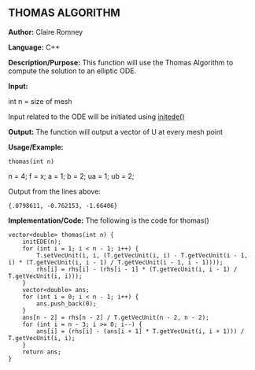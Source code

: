## THOMAS ALGORITHM

**Author:** Claire Romney

**Language:** C++

**Description/Purpose:** This function will use the Thomas Algorithm to compute the solution to an elliptic ODE.

**Input:**

  int n = size of mesh
  
  Input related to the ODE will be initiated using [initede()](initede.md)
	
	
**Output:** The function will output a vector<double> of U at every mesh point

**Usage/Example:**

	thomas(int n)
  n = 4;
  f = x;
  a = 1;
  b = 2;
  ua = 1;
  ub = 2;

Output from the lines above:

	{.0798611, -0.762153, -1.66406}
    
**Implementation/Code:** The following is the code for thomas()

	vector<double> thomas(int n) {
		initEDE(n);
		for (int i = 1; i < n - 1; i++) {
			T.setVecUnit(i, i, (T.getVecUnit(i, i) - T.getVecUnit(i - 1, i) * (T.getVecUnit(i, i - 1) / T.getVecUnit(i - 1, i - 1))));
			rhs[i] = rhs[i] - (rhs[i - 1] * (T.getVecUnit(i, i - 1) / T.getVecUnit(i, i)));
		}
		vector<double> ans;
		for (int i = 0; i < n - 1; i++) {
			ans.push_back(0);
		}
		ans[n - 2] = rhs[n - 2] / T.getVecUnit(n - 2, n - 2);
		for (int i = n - 3; i >= 0; i--) {
			ans[i] = (rhs[i] - (ans[i + 1] * T.getVecUnit(i, i + 1))) / T.getVecUnit(i, i);
		}
		return ans;
	}
